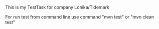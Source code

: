 This is my TestTask for company Lohika/Tidemark

For run test from command line use command
"mvn test" or "mvn clean test"
